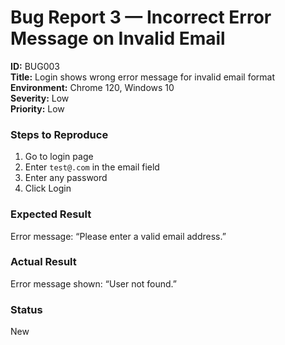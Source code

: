 # Bug Report 3 — Incorrect Error Message on Invalid Email

**ID:** BUG003  
**Title:** Login shows wrong error message for invalid email format  
**Environment:** Chrome 120, Windows 10  
**Severity:** Low  
**Priority:** Low  

### Steps to Reproduce
1. Go to login page  
2. Enter `test@.com` in the email field  
3. Enter any password  
4. Click Login  

### Expected Result
Error message: “Please enter a valid email address.”  

### Actual Result
Error message shown: “User not found.”  

### Status
New
